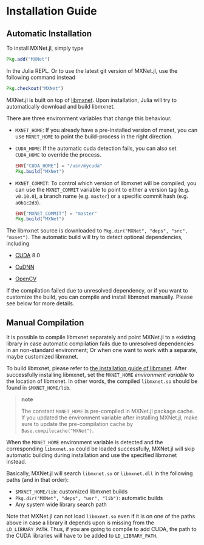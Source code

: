 Installation Guide
==================

Automatic Installation
----------------------

To install MXNet.jl, simply type

```julia
Pkg.add("MXNet")
```

In the Julia REPL. Or to use the latest git version of MXNet.jl, use the
following command instead

```julia
Pkg.checkout("MXNet")
```

MXNet.jl is built on top of [libmxnet](https://github.com/dmlc/mxnet).
Upon installation, Julia will try to automatically download and build
libmxnet.

There are three environment variables that change this behaviour.

- `MXNET_HOME`: If you already have a pre-installed version of mxnet,
  you can use `MXNET_HOME` to point the build-process in the right direction.

- `CUDA_HOME`: If the automatic cuda detection fails,
  you can also set `CUDA_HOME` to override the process.

  ```julia
  ENV["CUDA_HOME"] = "/usr/mycuda"
  Pkg.build("MXNet")
  ```

- `MXNET_COMMIT`: To control which version of libmxnet will be compiled,
  you can use the `MXNET_COMMIT` variable to point to either a version tag
  (e.g. `v0.10.0`), a branch name (e.g. `master`) or a specific commit hash
  (e.g. `a0b1c2d3`).

  ```julia
  ENV["MXNET_COMMIT"] = "master"
  Pkg.build("MXNet")
  ```

The libmxnet source is downloaded to `Pkg.dir("MXNet", "deps", "src", "mxnet")`.
The automatic build will try to detect optional dependencies, including

- [CUDA](https://developer.nvidia.com/cuda-toolkit) 8.0

- [CuDNN](https://developer.nvidia.com/cudnn)

- [OpenCV](https://opencv.org/)

If the compilation failed due to unresolved dependency,
or if you want to customize the build,
you can compile and install libmxnet manually.
Please see below for more details.

Manual Compilation
------------------

It is possible to compile libmxnet separately and point MXNet.jl to a
existing library in case automatic compilation fails due to
unresolved dependencies in an non-standard environment; Or when one want
to work with a separate, maybe customized libmxnet.

To build libmxnet, please refer to [the installation guide of
libmxnet](https://mxnet.incubator.apache.org/install/index.html). After
successfully installing libmxnet, set the `MXNET_HOME` *environment
variable* to the location of libmxnet. In other words, the compiled
`libmxnet.so` should be found in `$MXNET_HOME/lib`.

> **note**
>
> The constant `MXNET_HOME` is pre-compiled in MXNet.jl package cache.
> If you updated the environment variable after installing MXNet.jl,
> make sure to update the pre-compilation cache by
> `Base.compilecache("MXNet")`.

When the `MXNET_HOME` environment variable is detected and the
corresponding `libmxnet.so` could be loaded successfully, MXNet.jl will
skip automatic building during installation and use the specified
libmxnet instead.

Basically, MXNet.jl will search `libmxnet.so` or `libmxnet.dll` in the
following paths (and in that order):

-   `$MXNET_HOME/lib`: customized libmxnet builds
-   `Pkg.dir("MXNet", "deps", "usr", "lib")`: automatic builds
-   Any system wide library search path

Note that MXNet.jl can not load `libmxnet.so` even if it is on one of
the paths above in case a library it depends upon is missing from the
`LD_LIBRARY_PATH`. Thus, if you are going to compile to add CUDA, the
path to the CUDA libraries will have to be added to `LD_LIBRARY_PATH`.
